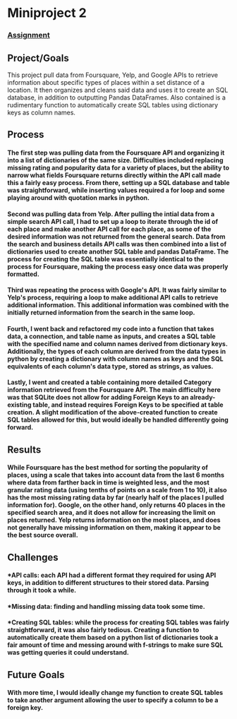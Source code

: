 # Miniproject 2

### [Assignment](assignment.md)

## Project/Goals
This project pull data from Foursquare, Yelp, and Google APIs to retrieve information about specific types of places within a set distance of a location. It then organizes and cleans said data and uses it to create an SQL database, in addition to outputting Pandas DataFrames. Also contained is a rudimentary function to automatically create SQL tables using dictionary keys as column names.

## Process
#### The first step was pulling data from the Foursquare API and organizing it into a list of dictionaries of the same size. Difficulties included replacing missing rating and popularity data for a variety of places, but the ability to narrow what fields Foursquare returns directly within the API call made this a fairly easy process. From there, setting up a SQL database and table was straightforward, while inserting values required a for loop and some playing around with quotation marks in python.
#### Second was pulling data from Yelp. After pulling the intial data from a simple search API call, I had to set up a loop to iterate through the id of each place and make another API call for each place, as some of the desired information was not returned from the general search. Data from the search and business details API calls was then combined into a list of dictionaries used to create another SQL table and pandas DataFrame. The process for creating the SQL table was essentially identical to the process for Foursquare, making the process easy once data was properly formatted.
#### Third was repeating the process with Google's API. It was fairly similar to Yelp's process, requiring a loop to make additional API calls to retrieve additional information. This additional information was combined with the initially returned information from the search in the same loop.
#### Fourth, I went back and refactored my code into a function that takes data, a connection, and table name as inputs, and creates a SQL table with the specified name and column names derived from dictionary keys. Additionally, the types of each column are derived from the data types in python by creating a dictionary with column names as keys and the SQL equivalents of each column's data type, stored as strings, as values.
#### Lastly, I went and created a table containing more detailed Category information retrieved from the Foursquare API. The main difficulty here was that SQLite does not allow for adding Foreign Keys to an already-existing table, and instead requires Foreign Keys to be specified at table creation. A slight modification of the above-created function to create SQL tables allowed for this, but would ideally be handled differently going forward.

## Results
#### While Foursquare has the best method for sorting the popularity of places, using a scale that takes into account data from the last 6 months where data from farther back in time is weighted less, and the most granular rating data (using tenths of points on a scale from 1 to 10), it also has the most missing rating data by far (nearly half of the places I pulled information for). Google, on the other hand, only returns 40 places in the specified search area, and it does not allow for increasing the limit on places returned. Yelp returns information on the most places, and does not generally have missing information on them, making it appear to be the best source overall.

## Challenges 
#### *API calls: each API had a different format they required for using API keys, in addition to different structures to their stored data. Parsing through it took a while.
#### *Missing data: finding and handling missing data took some time.
#### *Creating SQL tables: while the process for creating SQL tables was fairly straightforward, it was also fairly tedious. Creating a function to automatically create them based on a python list of dictionaries took a fair amount of time and messing around with f-strings to make sure SQL was getting queries it could understand.

## Future Goals
#### With more time, I would ideally change my function to create SQL tables to take another argument allowing the user to specify a column to be a foreign key.